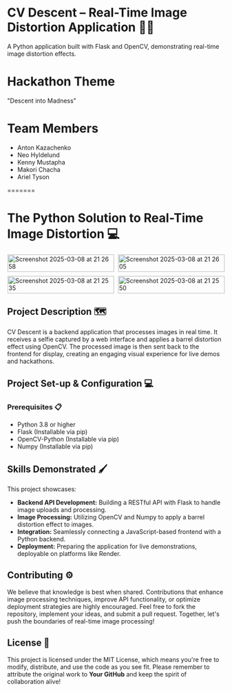 # CV Descent – Real-Time Image Distortion Application 📸🎨
A Python application built with Flask and OpenCV, demonstrating real-time image distortion effects.

# Hackathon Theme
"Descent into Madness"

# Team Members
- Anton Kazachenko
- Neo Hyldelund
- Kenny Mustapha
- Makori Chacha
- Ariel Tyson

=======

# The Python Solution to Real-Time Image Distortion 💻

<div style="display: grid; grid-template-columns: repeat(2, 1fr); gap: 10px;">
  <div>
    <img width="100%" alt="Screenshot 2025-03-08 at 21 26 58" src="https://github.com/user-attachments/assets/9091c834-730c-4d08-aa3e-b8ba84a0c3c0" style="border: 1px solid #eee;"/>
  </div>
  <div>
    <img width="100%" alt="Screenshot 2025-03-08 at 21 26 05" src="https://github.com/user-attachments/assets/6d716926-6b99-4e2c-8742-9f1982565e5d" style="border: 1px solid #eee;"/>
  </div>
  <div>
    <img width="100%" alt="Screenshot 2025-03-08 at 21 25 35" src="https://github.com/user-attachments/assets/4024e130-63e5-4cc4-a73f-92b454a3d5ee" style="border: 1px solid #eee;"/>
  </div>
  <div>
    <img width="100%" alt="Screenshot 2025-03-08 at 21 25 50" src="https://github.com/user-attachments/assets/caf062cc-8adb-4c55-a02e-448ad08056bf" style="border: 1px solid #eee;"/>
  </div>
</div>


## Project Description 🗺️

CV Descent is a backend application that processes images in real time. It receives a selfie captured by a web interface and applies a barrel distortion effect using OpenCV. The processed image is then sent back to the frontend for display, creating an engaging visual experience for live demos and hackathons.

## Project Set-up & Configuration 💻

### Prerequisites 📋

- Python 3.8 or higher
- Flask (Installable via pip)
- OpenCV-Python (Installable via pip)
- Numpy (Installable via pip)

## Skills Demonstrated 🖌️

This project showcases:
- **Backend API Development:** Building a RESTful API with Flask to handle image uploads and processing.
- **Image Processing:** Utilizing OpenCV and Numpy to apply a barrel distortion effect to images.
- **Integration:** Seamlessly connecting a JavaScript-based frontend with a Python backend.
- **Deployment:** Preparing the application for live demonstrations, deployable on platforms like Render.

## Contributing ⚙️

We believe that knowledge is best when shared. Contributions that enhance image processing techniques, improve API functionality, or optimize deployment strategies are highly encouraged. Feel free to fork the repository, implement your ideas, and submit a pull request. Together, let's push the boundaries of real-time image processing!

## License 🪪

This project is licensed under the MIT License, which means you're free to modify, distribute, and use the code as you see fit. Please remember to attribute the original work to **Your GitHub** and keep the spirit of collaboration alive!
